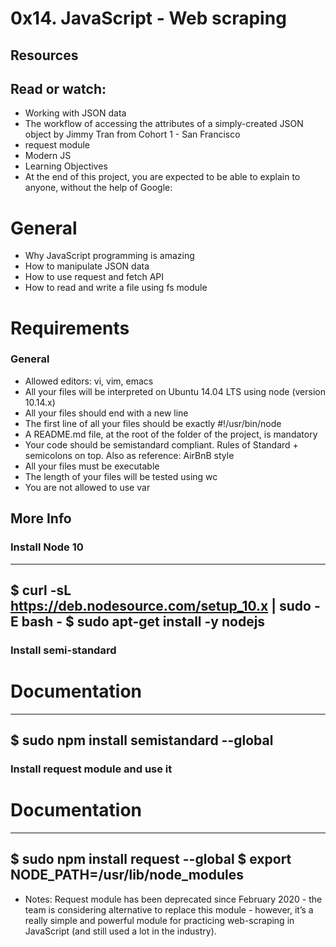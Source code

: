 # 0x14. JavaScript - Web scraping
 
## Resources

## Read or watch: ##

- Working with JSON data
- The workflow of accessing the attributes of a simply-created JSON object by Jimmy Tran from Cohort 1 - San Francisco
- request module
- Modern JS
- Learning Objectives
- At the end of this project, you are expected to be able to explain to anyone, without the help of Google:

# General
- Why JavaScript programming is amazing
- How to manipulate JSON data
- How to use request and fetch API
- How to read and write a file using fs module
# Requirements

### General

- Allowed editors: vi, vim, emacs
- All your files will be interpreted on Ubuntu 14.04 LTS using node (version 10.14.x)
- All your files should end with a new line
- The first line of all your files should be exactly #!/usr/bin/node
- A README.md file, at the root of the folder of the project, is mandatory
- Your code should be semistandard compliant. Rules of Standard + semicolons on top. Also as reference: AirBnB style
- All your files must be executable
- The length of your files will be tested using wc
- You are not allowed to use var

## More Info

### Install Node 10

---
$ curl -sL https://deb.nodesource.com/setup_10.x | sudo -E bash -
$ sudo apt-get install -y nodejs
---

### Install semi-standard

# Documentation

---
$ sudo npm install semistandard --global
---

### Install request module and use it

# Documentation
---
$ sudo npm install request --global
$ export NODE_PATH=/usr/lib/node_modules
---

- Notes: Request module has been deprecated since February 2020 - the team is considering alternative to replace this module - however, it’s a really simple and powerful module for practicing web-scraping in JavaScript (and still used a lot in the industry).
